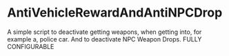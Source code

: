 # AntiVehicleRewardAndAntiNPCDrop
A simple script to deactivate getting weapons, when getting into, for example a, police car. And to deactivate NPC Weapon Drops. FULLY CONFIGURABLE
